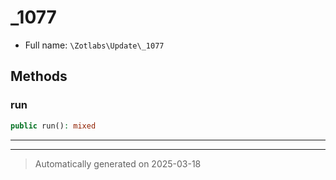 
# _1077





* Full name: `\Zotlabs\Update\_1077`




## Methods


### run



```php
public run(): mixed
```












***


***
> Automatically generated on 2025-03-18
